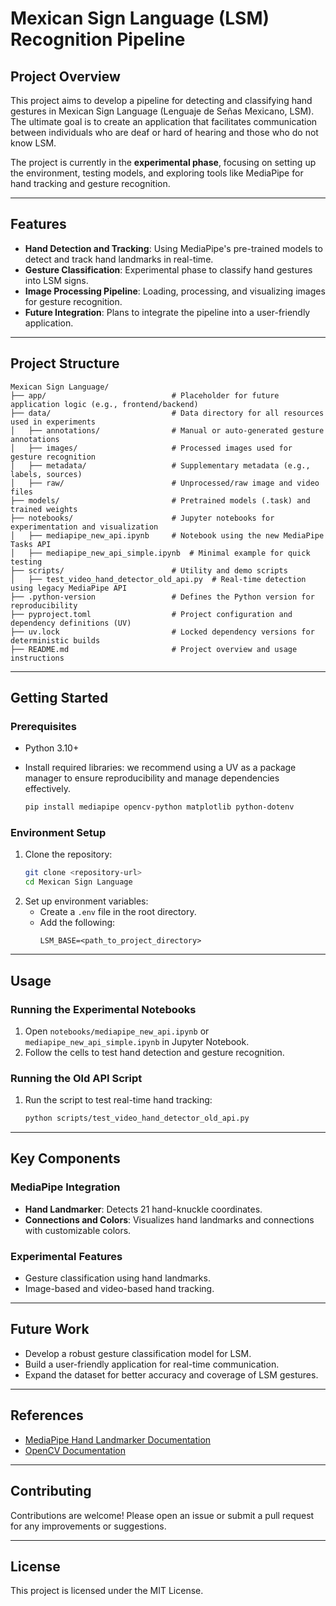 # Mexican Sign Language (LSM) Recognition Pipeline

## Project Overview
This project aims to develop a pipeline for detecting and classifying hand gestures in Mexican Sign Language (Lenguaje de Señas Mexicano, LSM). The ultimate goal is to create an application that facilitates communication between individuals who are deaf or hard of hearing and those who do not know LSM.

The project is currently in the **experimental phase**, focusing on setting up the environment, testing models, and exploring tools like MediaPipe for hand tracking and gesture recognition.

---

## Features
- **Hand Detection and Tracking**: Using MediaPipe's pre-trained models to detect and track hand landmarks in real-time.
- **Gesture Classification**: Experimental phase to classify hand gestures into LSM signs.
- **Image Processing Pipeline**: Loading, processing, and visualizing images for gesture recognition.
- **Future Integration**: Plans to integrate the pipeline into a user-friendly application.

---

## Project Structure
```
Mexican Sign Language/
├── app/                            # Placeholder for future application logic (e.g., frontend/backend)
├── data/                           # Data directory for all resources used in experiments
│   ├── annotations/                # Manual or auto-generated gesture annotations
│   ├── images/                     # Processed images used for gesture recognition
│   ├── metadata/                   # Supplementary metadata (e.g., labels, sources)
│   ├── raw/                        # Unprocessed/raw image and video files
├── models/                         # Pretrained models (.task) and trained weights
├── notebooks/                      # Jupyter notebooks for experimentation and visualization
│   ├── mediapipe_new_api.ipynb     # Notebook using the new MediaPipe Tasks API
│   ├── mediapipe_new_api_simple.ipynb  # Minimal example for quick testing
├── scripts/                        # Utility and demo scripts
│   ├── test_video_hand_detector_old_api.py  # Real-time detection using legacy MediaPipe API
├── .python-version                 # Defines the Python version for reproducibility
├── pyproject.toml                  # Project configuration and dependency definitions (UV)
├── uv.lock                         # Locked dependency versions for deterministic builds
├── README.md                       # Project overview and usage instructions

```

---

## Getting Started

### Prerequisites
- Python 3.10+
- Install required libraries:
 we recommend using a UV as a package manager to ensure reproducibility and manage dependencies effectively.

  ```bash
  pip install mediapipe opencv-python matplotlib python-dotenv
  ```

### Environment Setup
1. Clone the repository:
   ```bash
   git clone <repository-url>
   cd Mexican Sign Language
   ```
2. Set up environment variables:
   - Create a `.env` file in the root directory.
   - Add the following:
     ```
     LSM_BASE=<path_to_project_directory>
     ```

---

## Usage

### Running the Experimental Notebooks
1. Open `notebooks/mediapipe_new_api.ipynb` or `mediapipe_new_api_simple.ipynb` in Jupyter Notebook.
2. Follow the cells to test hand detection and gesture recognition.

### Running the Old API Script
1. Run the script to test real-time hand tracking:
   ```bash
   python scripts/test_video_hand_detector_old_api.py
   ```

---

## Key Components

### MediaPipe Integration
- **Hand Landmarker**: Detects 21 hand-knuckle coordinates.
- **Connections and Colors**: Visualizes hand landmarks and connections with customizable colors.

### Experimental Features
- Gesture classification using hand landmarks.
- Image-based and video-based hand tracking.

---

## Future Work
- Develop a robust gesture classification model for LSM.
- Build a user-friendly application for real-time communication.
- Expand the dataset for better accuracy and coverage of LSM gestures.

---

## References
- [MediaPipe Hand Landmarker Documentation](https://ai.google.dev/edge/mediapipe/solutions/vision/hand_landmarker/index#models)
- [OpenCV Documentation](https://docs.opencv.org/)

---

## Contributing
Contributions are welcome! Please open an issue or submit a pull request for any improvements or suggestions.

---

## License
This project is licensed under the MIT License.